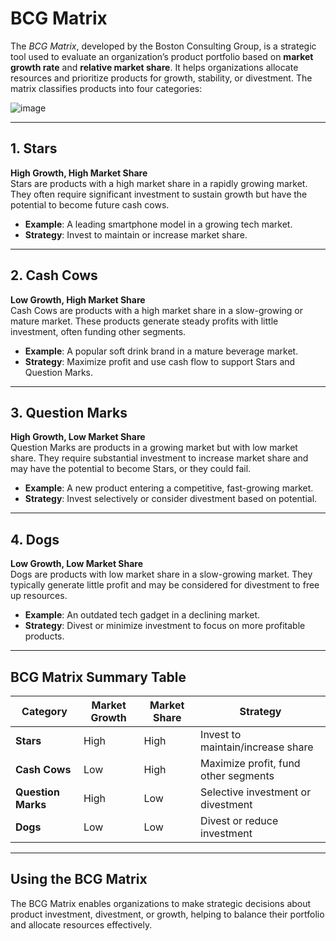 # BCG Matrix

The *BCG Matrix*, developed by the Boston Consulting Group, is a strategic tool used to evaluate an organization’s product portfolio based on **market growth rate** and **relative market share**. It helps organizations allocate resources and prioritize products for growth, stability, or divestment. The matrix classifies products into four categories:

![image](https://github.com/user-attachments/assets/fd61d515-6031-4dd7-96df-008f06590d9f)

---

## 1. Stars
**High Growth, High Market Share**  
Stars are products with a high market share in a rapidly growing market. They often require significant investment to sustain growth but have the potential to become future cash cows.

- **Example**: A leading smartphone model in a growing tech market.
- **Strategy**: Invest to maintain or increase market share.

---

## 2. Cash Cows
**Low Growth, High Market Share**  
Cash Cows are products with a high market share in a slow-growing or mature market. These products generate steady profits with little investment, often funding other segments.

- **Example**: A popular soft drink brand in a mature beverage market.
- **Strategy**: Maximize profit and use cash flow to support Stars and Question Marks.

---

## 3. Question Marks
**High Growth, Low Market Share**  
Question Marks are products in a growing market but with low market share. They require substantial investment to increase market share and may have the potential to become Stars, or they could fail.

- **Example**: A new product entering a competitive, fast-growing market.
- **Strategy**: Invest selectively or consider divestment based on potential.

---

## 4. Dogs
**Low Growth, Low Market Share**  
Dogs are products with low market share in a slow-growing market. They typically generate little profit and may be considered for divestment to free up resources.

- **Example**: An outdated tech gadget in a declining market.
- **Strategy**: Divest or minimize investment to focus on more profitable products.

---

## BCG Matrix Summary Table

| **Category**      | **Market Growth** | **Market Share** | **Strategy**                           |
|-------------------|-------------------|------------------|----------------------------------------|
| **Stars**         | High              | High             | Invest to maintain/increase share      |
| **Cash Cows**     | Low               | High             | Maximize profit, fund other segments   |
| **Question Marks**| High              | Low              | Selective investment or divestment     |
| **Dogs**          | Low               | Low              | Divest or reduce investment            |

---

## Using the BCG Matrix

The BCG Matrix enables organizations to make strategic decisions about product investment, divestment, or growth, helping to balance their portfolio and allocate resources effectively.
